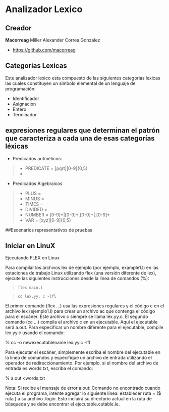 # Analizador Lexico

## Creador

**Macorreag** Miller Alexander Correa Gonzalez

- <https://github.com/macorreag>

## Categorias Lexicas
Este analizador lexico esta compuesto de las siguientes  categorias lexicas las cuales constituyen un simbolo elemental  de un lenguaje de programación:

* Identificador
* Asignacion
* Entero
* Terminador


## expresiones regulares que determinan el patrón que caracteriza a cada una de esas categorías léxicas

* Predicados aritméticos: 
> * PREDICATE = [pqrt][0-9]{0,5}
> * 
* Predicados Algebraicos 
> * PLUS		= 
> * MINUS 		=
> * TIMES		=
> * DIVIDED	=
> * NUMBER	= [0-9]+|[0-9]+\.[0-9]+|\.[0-9]+
> * VAR			= [xyz][0-9]{0,5}




##Escenarios representativos de pruebas



## Iniciar en LinuX
Ejecutando FLEX en Linux

Para compilar los archivos lex de ejemplo (por ejemplo, example1.l) en las estaciones de trabajo Linux utilizando flex (una versión diferente de lex), ejecute las siguientes instrucciones desde la línea de comandos (%):

> `flex main.l`

> `cc lex.yy. c -lfl`

El primer comando (flex ...) usa las expresiones regulares y el código c en el archivo lex (ejemplo1.l) para crear un archivo ac que contenga el código para el escáner. Este archivo c siempre se llama lex.yy.c. El segundo comando (cc ...) compila el archivo c en un ejecutable. Aquí el ejecutable será a.out. Para especificar un nombre diferente para el ejecutable, compile lex.yy.c usando el comando:

% cc -o newexecutablename lex.yy.c -lfl

Para ejecutar el escáner, simplemente escriba el nombre del ejecutable en la línea de comandos y especifique un archivo de entrada utilizando el operador de redireccionamiento. Por ejemplo, si el nombre del archivo de entrada es words.txt, escriba el comando:

% a.out <words.txt

Nota: Si recibe el mensaje de error a.out: Comando no encontrado cuando ejecuta el programa, intente agregar lo siguiente línea:
establecer ruta = ($ ruta.) a su archivo .login. Esto incluirá su directorio actual en la ruta de búsqueda y se debe encontrar el ejecutable.cutable.le.